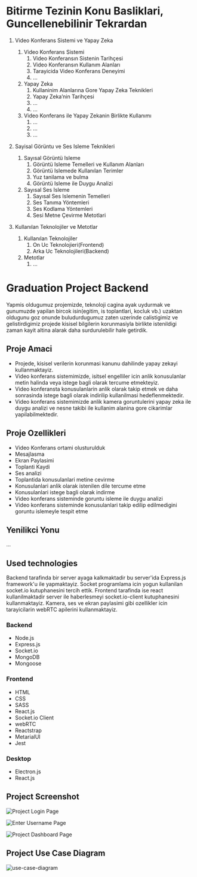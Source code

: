 # Bitirme Tezinin Konu Basliklari, Guncellenebilinir Tekrardan

1. Video Konferans Sistemi ve Yapay Zeka 
    1. Video Konferans Sistemi
        1. Video Konferansın Sistenin Tarihçesi
        2. Video Konferansın Kullanım Alanları
        3. Tarayicida Video Konferans Deneyimi
        4. …
    2. Yapay Zeka
        1. Kullaninim Alanlarına Gore Yapay Zeka Teknikleri
        2. Yapay Zeka’nin Tarihçesi
        3. …
        4. …
    3. Video Konferans ile Yapay Zekanin Birlikte Kullanımı
        1. …
        2. …
        3. …

2. Sayisal Görüntu ve Ses Isleme Teknikleri
    1. Sayısal Görüntü Isleme 
        1. Görüntü Isleme Temelleri ve Kullanım Alanları
        2. Görüntü Islemede Kullanılan Terimler
        3. Yuz tanilama ve bulma
        4. Görüntü Isleme ile Duygu Analizi
    2. Sayısal Ses Isleme
        1. Sayısal Ses Islemenin Temelleri
        2. Ses Tanıma Yöntemleri
        3. Ses Kodlama Yöntemleri
        4. Sesi Metne Çevirme Metotlari
3. Kullanılan Teknolojiler ve Metotlar
    1. Kullanılan Teknolojiler
        1. On Uc Teknolojieri(Frontend)
        2. Arka Uc Teknolojileri(Backend)
    2. Metotlar
        1. …


# Graduation Project Backend

Yapmis oldugumuz projemizde, teknoloji cagina ayak uydurmak ve gunumuzde yapilan bircok isin(egitim, is toplantlari, kocluk vb.) uzaktan oldugunu goz onunde buludurdugumuz zaten uzerinde calistigimiz ve gelistirdigimiz projede kisisel bilgilerin korunmasiyla birlikte istenildigi zaman kayit altina alarak daha surdurulebilir hale getirdik.



## Proje Amaci
- Projede, kisisel verilerin korunmasi kanunu dahilinde  yapay zekayi kullanmaktayiz. 
- Video konferans sistemimizde, isitsel engelliler icin anlik konusulanlar metin halinda veya istege bagli olarak tercume etmekteyiz.
- Video konferansta konusulanlarin anlik olarak takip etmek ve daha sonrasinda istege bagli olarak indirilip kullanilmasi hedeflenmektedir.
- Video konferans sistemimizde anlik kamera goruntulerini yapay zeka ile duygu analizi ve nesne takibi ile kullanim alanina gore cikarimlar yapilabilmektedir.


## Proje Ozellikleri
- Video Konferans ortami olusturulduk
- Mesajlasma
- Ekran Paylasimi
- Toplanti Kaydi
- Ses analizi
- Toplantida konusulanlari metine cevirme
- Konusulanlari anlik olarak istenilen dile tercume etme
- Konusulanlari istege bagli olarak indirme
- Video konferans sisteminde goruntu isleme ile duygu analizi
- Video konferans sisteminde konusulanlari takip edilip edilmedigini goruntu islemeyle tespit etme


## Yenilikci Yonu
...

## Used technologies
Backend tarafinda bir server ayaga kalkmaktadir bu server'ida Express.js framework'u ile yapmaktayiz. Socket programlama icin yogun kullanilan socket.io kutuphanesini tercih ettik. 
Frontend tarafinda ise react kullanilmaktadir server ile haberlesmeyi socket.io-client kutuphanesini kullanmaktayiz. Kamera, ses ve ekran paylasimi gibi ozellikler icin tarayicilarin webRTC apilerini kullanmaktayiz.

### Backend
- Node.js
- Express.js
- Socket.io
- MongoDB
- Mongoose

### Frontend
- HTML
- CSS
- SASS
- React.js
- Socket.io Client
- webRTC
- Reactstrap
- MetarialUI
- Jest

### Desktop
- Electron.js
- React.js

## Project Screenshot
![Project Login Page](https://user-images.githubusercontent.com/57585087/156552155-dddc4655-a565-4e89-aea9-383400eace30.png)

![Enter Username Page](https://user-images.githubusercontent.com/57585087/156552156-e6a504ca-8fbe-486e-a66a-a295d3117d46.png)

![Project Dashboard Page](https://user-images.githubusercontent.com/57585087/156552151-b78d141f-909f-4e81-ac75-1d7b4d9ba99a.png)

## Project Use Case Diagram
![use-case-diagram](https://user-images.githubusercontent.com/57585087/156552142-01e5834d-fd0a-4e52-8fb6-c5ad02393e96.png)
